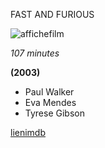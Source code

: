 FAST AND FURIOUS

![affichefilm](http://1.bp.blogspot.com/_3N0VetpYvQE/S9jPxUHpS_I/AAAAAAAACus/W3OI-2MkaCY/s1600/2_Fast_2_Furious_6.jpg)

*107 minutes*

**(2003)**

* Paul Walker
* Eva Mendes
* Tyrese Gibson

[lienimdb](http://www.imdb.com/title/tt0322259/?ref_=nv_sr_1)
